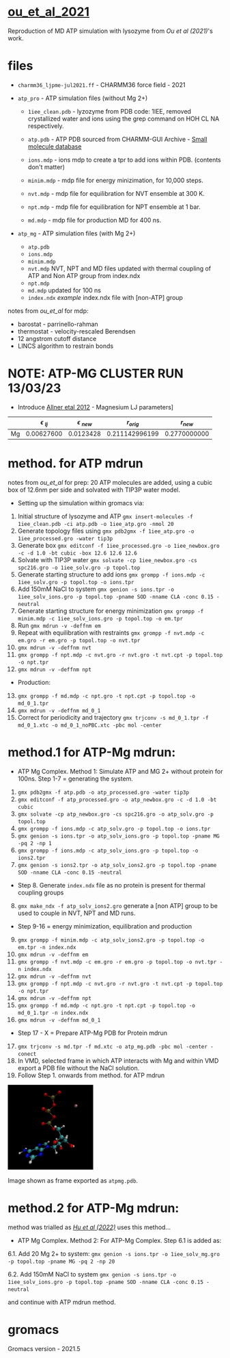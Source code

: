 # [ou_et_al_2021](https://pubs.acs.org/doi/10.1021/jacsau.1c00316)
Reproduction of MD ATP simulation with lysozyme from *Ou et al (2021)*'s work.

# files
* `charmm36_ljpme-jul2021.ff` - CHARMM36 force field - 2021
* `atp_pro` - ATP simulation files (without Mg 2+)
   * `1iee_clean.pdb` - lyzozyme from PDB code: 1IEE, removed crystallized water and ions using the grep command on HOH CL NA respectively.
   * `atp.pdb` - ATP PDB sourced from CHARMM-GUI Archive - [Small molecule database](https://charmm-gui.org/?doc=archive&lib=csml)
   
   * `ions.mdp` - ions mdp to create a tpr to add ions within PDB. (contents don't matter)
   * `minim.mdp` - mdp file for energy minizimation, for 10,000 steps. 
   * `nvt.mdp` - mdp file for equilibration for NVT ensemble at 300 K.
   * `npt.mdp` - mdp file for equilibration for NPT ensemble at 1 bar.
   * `md.mdp` - mdp file for production MD for 400 ns. 
 
* `atp_mg` - ATP simulation files (with Mg 2+)
   * `atp.pdb`
   * `ions.mdp`
   * `minim.mdp`
   * `nvt.mdp` NVT, NPT and MD files updated with thermal coupling of ATP and Non ATP group from index.ndx
   * `npt.mdp`
   * `md.mdp` updated for 100 ns
   * `index.ndx` *example* index.ndx file with [non-ATP] group
 
notes from *ou_et_al* for mdp: 
- barostat - parrinello-rahman
- thermostat - velocity-rescaled Berendsen
- 12 angstrom cutoff distance
- LINCS algorithm to restrain bonds

# NOTE: ATP-MG CLUSTER RUN 13/03/23

- Introduce [Allner etal 2012](https://pubmed.ncbi.nlm.nih.gov/26596759/) - Magnesium LJ parameters]

|  | $\epsilon$ $_{lj}$ | $\epsilon$ $_{new}$ | $r_{orig}$ | $r_{new}$ |
|-  | - | -| -| -|
| Mg | 0.00627600 | 0.0123428  | 0.211142996199 | 0.2770000000| 





# method. for ATP mdrun
notes from *ou_et_al* for prep: 20 ATP molecules are added, using a cubic box of 12.6nm per side and solvated with TIP3P water model. 
  * Setting up the simulation within gromacs via:
  1. Initial structure of lysozyme and ATP `gmx insert-molecules -f 1iee_clean.pdb -ci atp.pdb -o 1iee_atp.gro -nmol 20 `
  2. Generate topology files using `gmx pdb2gmx -f 1iee_atp.gro -o 1iee_processed.gro -water tip3p`
  3. Generate box `gmx editconf -f 1iee_processed.gro -o 1iee_newbox.gro -c -d 1.0 -bt cubic -box 12.6 12.6 12.6`
  4. Solvate with TIP3P water `gmx solvate -cp 1iee_newbox.gro -cs spc216.gro -o 1iee_solv.gro -p topol.top`
  5. Generate starting structure to add ions `gmx grompp -f ions.mdp -c 1iee_solv.gro -p topol.top -o ions.tpr`
  6. Add 150mM NaCl to system `gmx genion -s ions.tpr -o 1iee_solv_ions.gro -p topol.top -pname SOD -nname CLA -conc 0.15 -neutral`
  7. Generate starting structure for energy minimization `gmx grompp -f minim.mdp -c 1iee_solv_ions.gro -p topol.top -o em.tpr`
  8. Run `gmx mdrun -v -deffnm em`
  9. Repeat with equilibration with restraints `gmx grompp -f nvt.mdp -c em.gro -r em.gro -p topol.top -o nvt.tpr`
  10. `gmx mdrun -v -deffnm nvt`
  11. `gmx grompp -f npt.mdp -c nvt.gro -r nvt.gro -t nvt.cpt -p topol.top -o npt.tpr`
  12. `gmx mdrun -v -deffnm npt`
  * Production:
  13. `gmx grompp -f md.mdp -c npt.gro -t npt.cpt -p topol.top -o md_0_1.tpr`
  14. `gmx mdrun -v -deffnm md_0_1`
  15. Correct for periodicity and trajectory `gmx trjconv -s md_0_1.tpr -f md_0_1.xtc -o md_0_1_noPBC.xtc -pbc mol -center`

 # method.1 for ATP-Mg mdrun:
 
 * ATP Mg Complex. Method 1:
  Simulate ATP and MG 2+ without protein for 100ns. Step 1-7 = generating the system. 
 
 1. `gmx pdb2gmx -f atp.pdb -o atp_processed.gro -water tip3p`
 2. `gmx editconf -f atp_processed.gro -o atp_newbox.gro -c -d 1.0 -bt cubic`
 3. `gmx solvate -cp atp_newbox.gro -cs spc216.gro -o atp_solv.gro -p topol.top`
 4. `gmx grompp -f ions.mdp -c atp_solv.gro -p topol.top -o ions.tpr`
 5. `gmx genion -s ions.tpr -o atp_solv_ions.gro -p topol.top -pname MG -pq 2 -np 1`
 6. `gmx grompp -f ions.mdp -c atp_solv_ions.gro -p topol.top -o ions2.tpr`
 7. `gmx genion -s ions2.tpr -o atp_solv_ions2.gro -p topol.top -pname SOD -nname CLA -conc 0.15 -neutral`

* Step 8. Generate `index.ndx` file as no protein is present for thermal coupling groups
 
 8. `gmx make_ndx -f atp_solv_ions2.gro` generate a [non ATP] group to be used to couple in NVT, NPT and MD runs. 

* Step 9-16 = energy minimization, equilibration and production

 9. `gmx grompp -f minim.mdp -c atp_solv_ions2.gro -p topol.top -o em.tpr -n index.ndx`
 10. `gmx mdrun -v -deffnm em`
 11. `gmx grompp -f nvt.mdp -c em.gro -r em.gro -p topol.top -o nvt.tpr -n index.ndx`
 12. `gmx mdrun -v -deffnm nvt`
 13. `gmx grompp -f npt.mdp -c nvt.gro -r nvt.gro -t nvt.cpt -p topol.top -o npt.tpr`
 14. `gmx mdrun -v -deffnm npt`
 15. `gmx grompp -f md.mdp -c npt.gro -t npt.cpt -p topol.top -o md_0_1.tpr -n index.ndx`
 16. `gmx mdrun -v -deffnm md_0_1`

* Step 17 - X = Prepare ATP-Mg PDB for Protein mdrun 

 17. `gmx trjconv -s md.tpr -f md.xtc -o atp_mg.pdb -pbc mol -center -conect`
 18. In VMD, selected frame in which ATP interacts with Mg and within VMD export a PDB file without the NaCl solution. 
 19. Follow Step 1. onwards from method. for ATP mdrun

<img src="atp_mg/atpmg.JPG" width="200" > 

Image shown as frame exported as `atpmg.pdb`.

# method.2 for ATP-Mg mdrun:
method was trialled as [*Hu et al (2022)*](https://pubs.acs.org/doi/abs/10.1021/acs.jpcb.2c01478) uses this method... 
* ATP Mg Complex. Method 2:
For ATP-Mg Complex. Step 6.1 is added as:
  
 6.1. Add 20 Mg 2+ to system: `gmx genion -s ions.tpr -o 1iee_solv_mg.gro -p topol.top -pname MG -pq 2 -np 20`

 6.2.  Add 150mM NaCl to system `gmx genion -s ions.tpr -o 1iee_solv_ions.gro -p topol.top -pname SOD -nname CLA -conc 0.15 -neutral`

and continue with ATP mdrun method. 
# gromacs
Gromacs version - 2021.5
